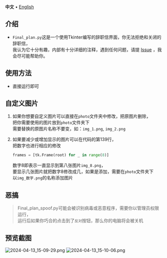 <p align="left">
    <span>
        <b>中文</b>
    </span>
    <span> • </span>
    <a href="README_en.md">
        English
    </a>
</p>

## 介绍

* `Final_plan.py`这是一个使用Tkinter编写的辞职信界面，你无法拒绝和关闭的辞职信，  
  我认为它十分有趣，内部有十分详细的注释，遇到任何问题，请提 [Issue](https://github.com/hiroi-sora/Umi-OCR/issues) ，我会尽可能帮助你。

## 使用方法

* 直接运行即可

## 自定义图片

1. 如果你想要自定义图片可以直接在`photo`文件夹中修改，把原图片删除，  
   把你需要使用的图片放到`photo`文件夹下  
   需要替换的原图片名称不要变，如：`img_1.png`, `img_2.png`

2. 如果要减少或增加显示的图片可以在代码的第139行，  
   把数字也进行相应的修改
    ```python
    frames = [tk.Frame(root) for _ in range(8)]
    ```
   数字8即表示一直显示到第八张图片`img_8.png`，  
   要显示几张图片就把数字8修改成几，如果是添加，需要在`photo`文件夹下  
   以`img_数字.png`的名称添加图片

## 恶搞

> Final_plan_spoof.py可能会被识别病毒或恶意程序，需要你以管理员权限运行，  
> 运行后如果你巧合的点击到了`反对`按钮，那么你的电脑将会被关机

## 预览截图

![2024-04-13_15-09-29.png](https://s2.loli.net/2024/04/13/KIpZTdhrkbQGgjf.png)
![2024-04-13_15-10-06.png](https://s2.loli.net/2024/04/13/B5CzJNIp2OZrn8D.png)
